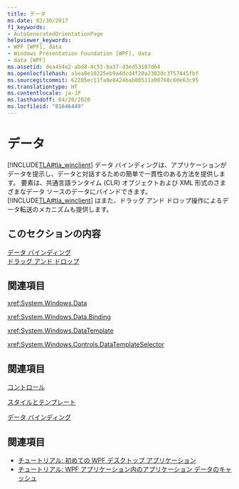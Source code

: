 ```yaml
---
title: データ
ms.date: 03/30/2017
f1_keywords:
- AutoGeneratedOrientationPage
helpviewer_keywords:
- WPF [WPF], data
- Windows Presentation Foundation [WPF], data
- data [WPF]
ms.assetid: dea454e2-abd8-4c53-ba37-d3ed53187d64
ms.openlocfilehash: a1ea8e10225eb9a4dcd4f20a23820c3757445fbf
ms.sourcegitcommit: 62285ec11fa8e8424bab00511a90760c60e63c95
ms.translationtype: HT
ms.contentlocale: ja-JP
ms.lasthandoff: 04/20/2020
ms.locfileid: "81646449"
---
```

# <a name="data"></a>データ
[!INCLUDE[TLA#tla_winclient](../../../../includes/tlasharptla-winclient-md.md)] データ バインディングは、アプリケーションがデータを提示し、データと対話するための簡単で一貫性のある方法を提供します。 要素は、共通言語ランタイム (CLR) オブジェクトおよび XML 形式のさまざまなデータ ソースのデータにバインドできます。 [!INCLUDE[TLA#tla_winclient](../../../../includes/tlasharptla-winclient-md.md)] はまた、ドラッグ アンド ドロップ操作によるデータ転送のメカニズムも提供します。  
  
## <a name="in-this-section"></a>このセクションの内容  
 [データ バインディング](../../../desktop-wpf/data/data-binding-overview.md)  
 [ドラッグ アンド ドロップ](../advanced/drag-and-drop.md)  
  
## <a name="reference"></a>関連項目  
 <xref:System.Windows.Data>  
  
 <xref:System.Windows.Data.Binding>  
  
 <xref:System.Windows.DataTemplate>  
  
 <xref:System.Windows.Controls.DataTemplateSelector>  
  
## <a name="related-sections"></a>関連項目  
 [コントロール](../controls/index.md)  
  
 [スタイルとテンプレート](../../../desktop-wpf/fundamentals/styles-templates-overview.md)  
  
 [データ バインディング](../advanced/optimizing-performance-data-binding.md)  
  
## <a name="see-also"></a>関連項目

- [チュートリアル: 初めての WPF デスクトップ アプリケーション](../getting-started/walkthrough-my-first-wpf-desktop-application.md)
- [チュートリアル: WPF アプリケーション内のアプリケーション データのキャッシュ](../advanced/walkthrough-caching-application-data-in-a-wpf-application.md)
